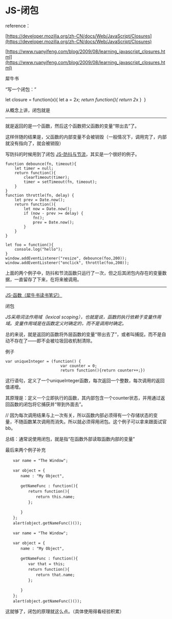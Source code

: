 # JS-闭包

reference：

[https://developer.mozilla.org/zh-CN/docs/Web/JavaScript/Closures](https://developer.mozilla.org/zh-CN/docs/Web/JavaScript/Closures)

[https://www.ruanyifeng.com/blog/2009/08/learning_javascript_closures.html](https://www.ruanyifeng.com/blog/2009/08/learning_javascript_closures.html)

犀牛书

“写一个闭包：”

let closure = function(x){ let a = 2*x; return function(){ return 2*x }  }

从概念上讲，闭包就是

---

就是返回的是一个函数，然后这个函数把父函数的变量“带出去”了。

这样伴随的结果是，父函数的内部变量不会被销毁（一般情况下，调用完了，内部就没有指向了，就会被销毁）

写防抖的时候用到了闭包 [JS-防抖与节流](evernote:///view/15405264/s70/1bf2bb12-92c9-4653-98c9-95b81818ffee/1bf2bb12-92c9-4653-98c9-95b81818ffee/)，其实是一个很好的例子。

```
function debounce(fn, timeout){
    let timer = null;
    return function(){
        clearTimeout(timer);
        timer = setTimeout(fn, timeout);
    }
}
function throttle(fn, delay) {
    let prev = Date.now();
    return function(){
        let now = Date.now();
        if (now - prev >= delay) {
            fn();
            prev = Date.now();
        }
    }
}

let foo = function(){
    console.log("hello");
}
window.addEventListener("resize", debounce(foo,200));
window.addEventListener("onclick", throttle(foo,200));
```

上面的两个例子中，防抖和节流函数只运行了一次，但之后其闭包内存在的变量数据，一直留存了下来，在将来被调用。

---

[JS-函数（犀牛书读书笔记）](evernote:///view/15405264/s70/43c3a657-884e-47d4-b019-4ffaddaf1160/43c3a657-884e-47d4-b019-4ffaddaf1160/)

闭包

_JS采用词法作用域（lexical scoping），也就是说，函数的执行依赖于变量作用域。变量作用域是在函数定义时确定的，而不是调用时确定。_

总的来说，就是返回的函数将外层函数的变量“带出去了”，或者叫捕捉。而不是自动不存在了——即不会被垃圾回收机制清除。

例子

```
var uniqueInteger = (function() {
                        var counter = 0;
                        return function(){return counter++;})
```

这行语句，定义了一个uniqueInteger函数，每次返回一个整数，每次调用的返回值递增。

其原理是：定义一个立即执行的函数，其内部包含一个counter状态，并用通过返回函数的闭包将它捕获并“带到外面去”。

// 因为每次调用结果与上一次有关，所以函数内部必须得有一个存储状态的变量，不随函数某次调用而消失。所以就必须得用闭包。这个例子可以拿来跟面试官bb。

总结：通常说使用闭包，就是指“在函数外部读取函数内部的变量”

最后来两个例子补充

```
　　var name = "The Window";

　　var object = {
　　　　name : "My Object",

　　　　getNameFunc : function(){
　　　　　　return function(){
　　　　　　　　return this.name;
　　　　　　};

　　　　}
　　};
　　alert(object.getNameFunc()());
```

```
　　var name = "The Window";

　　var object = {
　　　　name : "My Object",

　　　　getNameFunc : function(){
　　　　　　var that = this;
　　　　　　return function(){
　　　　　　　　return that.name;
　　　　　　};

　　　　}
　　};
　　alert(object.getNameFunc()());
```

这就够了，闭包的原理就这么点。（具体使用得看经验积累）
